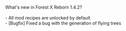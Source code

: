 What's new in Forest X Reborn 1.4.2?<br />
<br /> - All mod recipes are unlocked by default
<br /> - [Bugfix] Fixed a bug with the generation of flying trees